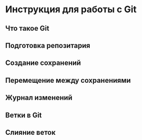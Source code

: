 # Инструкция для работы с Git

## Что такое Git

## Подготовка репозитария
 

## Создание сохранений

## Перемещение между сохранениями

## Журнал изменений

## Ветки в Git

## Слияние веток
